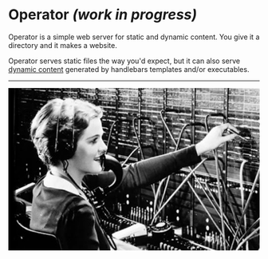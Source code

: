 # Operator *(work in progress)*

Operator is a simple web server for static and dynamic content. You give it a
directory and it makes a website.

Operator serves static files the way you'd expect, but it can also serve
[dynamic content](samples/realistic-advanced) generated by handlebars templates
and/or executables.

---

<p align="center"><img src="operator.jpg" /></p>
